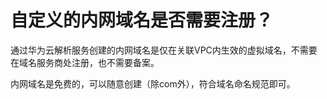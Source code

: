 # 自定义的内网域名是否需要注册？<a name="dns_faq_020"></a>

通过华为云解析服务创建的内网域名是仅在关联VPC内生效的虚拟域名，不需要在域名服务商处注册，也不需要备案。

内网域名是免费的，可以随意创建（除com外），符合域名命名规范即可。

